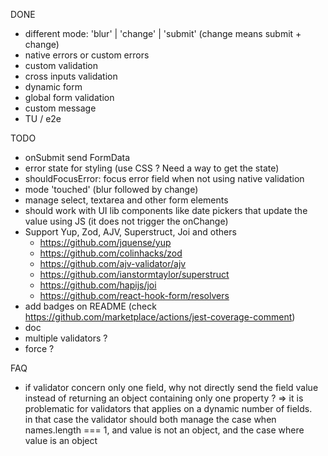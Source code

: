 DONE

- different mode: 'blur' | 'change' | 'submit' (change means submit + change)
- native errors or custom errors
- custom validation
- cross inputs validation
- dynamic form
- global form validation
- custom message
- TU / e2e

TODO

- onSubmit send FormData
- error state for styling (use CSS ? Need a way to get the state)
- shouldFocusError: focus error field when not using native validation
- mode 'touched' (blur followed by change)
- manage select, textarea and other form elements
- should work with UI lib components like date pickers that update the value using JS (it does not trigger the onChange)
- Support Yup, Zod, AJV, Superstruct, Joi and others
  - https://github.com/jquense/yup
  - https://github.com/colinhacks/zod
  - https://github.com/ajv-validator/ajv
  - https://github.com/ianstormtaylor/superstruct
  - https://github.com/hapijs/joi
  - https://github.com/react-hook-form/resolvers
- add badges on README (check https://github.com/marketplace/actions/jest-coverage-comment)
- doc
- multiple validators ?
- force ?

FAQ

- if validator concern only one field, why not directly send the field value instead of returning an object containing only one property ?
  => it is problematic for validators that applies on a dynamic number of fields.  
   in that case the validator should both manage the case when names.length === 1, and value is not an object, and the case where value is an object
